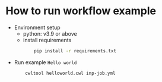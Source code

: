 # How to run workflow example

- Environment setup
  - python: v3.9 or above
  - install requirements
    ```bash
        pip install -r requirements.txt
    ```
- Run example `Hello world`
  ```bash
      cwltool helloworld.cwl inp-job.yml
  ```

